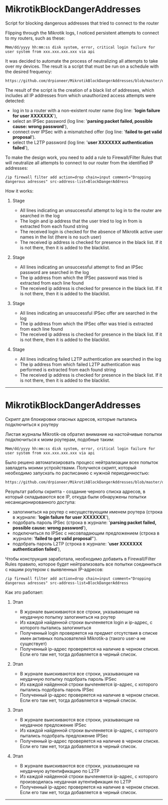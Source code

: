 # MikrotikBlockDangerAddresses

Script for blocking dangerous addresses that tried to connect to the router



Flipping through the Mikrotik logs, I noticed persistent attempts to connect to my routers, such as these:

```
Mmm/dd/yyyy hh:mm:ss disk system, error, critical login failure for user system from xxx.xxx.xxx.xxx via api
```

It was decided to automate the process of neutralizing all attempts to take over my devices. The result is a script that must be run on a schedule with the desired frequency:

```
https://github.com/drpioneer/MikrotikBlockDangerAddresses/blob/master/danger.rsc
```

The result of the script is the creation of a black list of addresses, which includes all IP addresses from which unauthorized access attempts were detected:

- log in to a router with a non-existent router name (log line: '**login failure for user XXXXXXX**'),
- select an IPSec password (log line: '**parsing packet failed, possible cause: wrong password**'),
- connect over IPSec with a mismatched offer (log line: '**failed to get valid proposal**').
- select the L2TP password (log line: '**user XXXXXXX authentication failed**'),

To make the design work, you need to add a rule to Firewall/Filter Rules that will neutralize all attempts to connect to our router from the identified IP addresses:

```
/ip firewall filter add action=drop chain=input comment="Dropping dangerous adresses" src-address-list=BlockDangerAddress
```

How it works:

1. Stage
   - All lines indicating an unsuccessful attempt to log in to the router are searched in the log
   - The login and ip address that the user tried to log in from is extracted from each found string
   - The received login is checked for the absence of Mikrotik active user names in the list (there is no such user)
   - The received ip address is checked for presence in the black list. If it is not there, then it is added to the blacklist.

2. Stage
   - All lines indicating an unsuccessful attempt to find an IPSec password are searched in the log
   - The ip address from which the IPSec password was tried is extracted from each line found
   - The received ip address is checked for presence in the black list. If it is not there, then it is added to the blacklist.

3. Stage
   - All lines indicating an unsuccessful IPSec offer are searched in the log
   - The ip address from which the IPSec offer was tried is extracted from each line found
   - The received ip address is checked for presence in the black list. If it is not there, then it is added to the blacklist.

4. Stage
   - All lines indicating failed L2TP authentication are searched in the log
   - The ip address from which failed L2TP authentication was performed is extracted from each found string
   - The received ip address is checked for presence in the black list. If it is not there, then it is added to the blacklist.

------

# MikrotikBlockDangerAddresses

Скрипт для блокировки опасных адресов, которые пытались подключиться к роутеру



Листая журналы Mikrotik-ов обратил внимание на настойчивые попытки подключиться к моим роутерам, подобные таким:

```
Mmm/dd/yyyy hh:mm:ss disk system, error, critical login failure for user system from xxx.xxx.xxx.xxx via api
```

Было решено автоматизировать процесс нейтрализации всех попыток завладеть моими устройствами. Получился скрипт, который необходимо запускать по расписанию с нужной периодичностью: 

```
https://github.com/drpioneer/MikrotikBlockDangerAddresses/blob/master/danger.rsc
```

Результат работы скрипта - создание черного списка адресов, в который складываются все IP, откуда были обнаружены попытки несанкционированного доступа:

- залогиниться на роутер с несуществующим именем роутера (строка в журнале: '**login failure for user XXXXXXX**'),
- подобрать пароль IPSec (строка в журнале: '**parsing packet failed, possible cause: wrong password**'),
- подключиться по IPSec c несовпадающим предложением (строка в журнале: '**failed to get valid proposal'**').
- подобрать пароль L2TP (строка в журнале: '**user XXXXXXX authentication failed**'),

Чтобы конструкция заработала, необходимо добавить в Firewall/Filter Rules правило, которое будет нейтрализовать все попытки соединиться с нашим роутером с выявленных IP-адресов:

```
/ip firewall filter add action=drop chain=input comment="Dropping dangerous adresses" src-address-list=BlockDangerAddress
```

Как это работает:

1. Этап
   - В журнале выискиваются все строки, указывающие на неудачную попытку залогиниться на роутер
   - Из каждой найденной строки вычленяется login и ip-адрес, с которого пытались залогиниться
   - Полученный login проверяется на предмет отсутствия в списке имен активных пользователей Mikrotik-а (такого user-а не существует)
   - Полученный ip-адрес проверяется на наличие в черном списке. Если его там нет, тогда добавляется в черный список.

2. Этап
   - В журнале выискиваются все строки, указывающие на неудачную попытку подобрать пароль IPSec
   - Из каждой найденной строки вычленяется ip-адрес, с которого пытались подобрать пароль IPSec
   - Полученный ip-адрес проверяется на наличие в черном списке. Если его там нет, тогда добавляется в черный список.

3. Этап
   - В журнале выискиваются все строки, указывающие на неудачное предложение IPSec
   - Из каждой найденной строки вычленяется ip-адрес, с которого пытались подобрать предложение IPSec
   - Полученный ip-адрес проверяется на наличие в черном списке. Если его там нет, тогда добавляется в черный список.

4. Этап
   - В журнале выискиваются все строки, указывающие на неудачную аутентификацию по L2TP
   - Из каждой найденной строки вычленяется ip-адрес, с которого производилась неудачная аутентификация по L2TP
   - Полученный ip-адрес проверяется на наличие в черном списке. Если его там нет, тогда добавляется в черный список.

------

